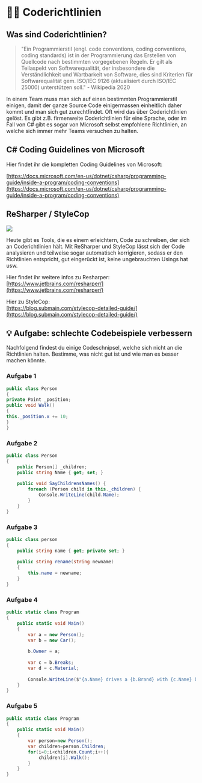 # 📖💡 Coderichtlinien

## Was sind Coderichtlinien?

> "Ein Programmierstil \(engl. code conventions, coding conventions, coding standards\) ist in der Programmierung das Erstellen von Quellcode nach bestimmten vorgegebenen Regeln. Er gilt als Teilaspekt von Softwarequalität, der insbesondere die Verständlichkeit und Wartbarkeit von Software, dies sind Kriterien für Softwarequalität gem. ISO/IEC 9126 \(aktualisiert durch ISO/IEC 25000\) unterstützen soll." - Wikipedia 2020

In einem Team muss man sich auf einen bestimmten Programmierstil einigen, damit der ganze Source Code einigermassen einheitlich daher kommt und man sich gut zurechtfindet. Oft wird das über Coderichtlinien gelöst. Es gibt z.B. firmenweite Coderichtlinien für eine Sprache, oder im Fall von C\# gibt es sogar von Microsoft selbst empfohlene Richtlinien, an welche sich immer mehr Teams versuchen zu halten.



## C\# Coding Guidelines von Microsoft

Hier findet ihr die kompletten Coding Guidelines von Microsoft:

[https://docs.microsoft.com/en-us/dotnet/csharp/programming-guide/inside-a-program/coding-conventions](https://docs.microsoft.com/en-us/dotnet/csharp/programming-guide/inside-a-program/coding-conventions)

## ReSharper / StyleCop

![](../.gitbook/assets/image%20%2867%29.png)

Heute gibt es Tools, die es einem erleichtern, Code zu schreiben, der sich an Coderichtlinien hält. Mit ReSharper und StyleCop lässt sich der Code analysieren und teilweise sogar automatisch korrigieren, sodass er den Richtlinien entspricht, gut eingerückt ist, keine ungebrauchten Usings hat usw. 

Hier findet ihr weitere infos zu Resharper:  
[https://www.jetbrains.com/resharper/](https://www.jetbrains.com/resharper/)

Hier zu StyleCop:  
[https://blog.submain.com/stylecop-detailed-guide/](https://blog.submain.com/stylecop-detailed-guide/)



## 💡 Aufgabe: schlechte Codebeispiele verbessern

Nachfolgend findest du einige Codeschnipsel, welche sich nicht an die Richtlinien halten. Bestimme, was nicht gut ist und wie man es besser machen könnte.

### Aufgabe 1

```csharp
public class Person
{
private Point _position;
public void Walk()
{
this._position.x += 10;
}
}
```

### Aufgabe 2

```csharp
public class Person
{
    public Person[] _children;
    public string Name { get; set; }
    
    public void SayChildrensNames() {
        foreach (Person child in this._children) {
            Console.WriteLine(child.Name);
        }
    }
}
```

### Aufgabe 3

```csharp
public class person
{
    public string name { get; private set; }
    
    public string rename(string newname)
    {
        this.name = newname;
    }
}
```

### Aufgabe 4

```csharp
public static class Program
{
    public static void Main() 
    {
        var a = new Person();
        var b = new Car();
        
        b.Owner = a;
        
        var c = b.Breaks;
        var d = c.Material;
        
        Console.WriteLine($"{a.Name} drives a {b.Brand} with {c.Name} breaks made of {d}");
    }
}
```

### Aufgabe 5

```csharp
public static class Program
{
    public static void Main() 
    {
        var person=new Person();
        var children=person.Children;
        for(i=0;i<children.Count;i++){
            children[i].Walk();
        }
    }
}
```


